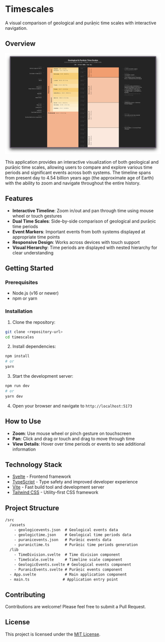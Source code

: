 # Timescales

A visual comparison of geological and purāṇic time scales with interactive navigation.

## Overview

<p align="center">
  <img src="timescale.png" alt="Timescales Visualization" width="800">
</p>

This application provides an interactive visualization of both geological and purāṇic time scales, allowing users to compare and explore various time periods and significant events across both systems. The timeline spans from present day to 4.54 billion years ago (the approximate age of Earth) with the ability to zoom and navigate throughout the entire history.

## Features

- **Interactive Timeline**: Zoom in/out and pan through time using mouse wheel or touch gestures
- **Dual Time Scales**: Side-by-side comparison of geological and purāṇic time periods
- **Event Markers**: Important events from both systems displayed at appropriate time points
- **Responsive Design**: Works across devices with touch support
- **Visual Hierarchy**: Time periods are displayed with nested hierarchy for clear understanding

## Getting Started

### Prerequisites

- Node.js (v16 or newer)
- npm or yarn

### Installation

1. Clone the repository:
```bash
git clone <repository-url>
cd timescales
```

2. Install dependencies:
```bash
npm install
# or
yarn
```

3. Start the development server:
```bash
npm run dev
# or
yarn dev
```

4. Open your browser and navigate to `http://localhost:5173`

## How to Use

- **Zoom**: Use mouse wheel or pinch gesture on touchscreen
- **Pan**: Click and drag or touch and drag to move through time
- **View Details**: Hover over time periods or events to see additional information

## Technology Stack

- [Svelte](https://svelte.dev/) - Frontend framework
- [TypeScript](https://www.typescriptlang.org/) - Type safety and improved developer experience
- [Vite](https://vitejs.dev/) - Fast build tool and development server
- [Tailwind CSS](https://tailwindcss.com/) - Utility-first CSS framework

## Project Structure

```
/src
  /assets
    - geologicevents.json  # Geological events data
    - geologictime.json    # Geological time periods data
    - puranicevents.json   # Purāṇic events data
    - puranictime.ts       # Purāṇic time periods generation
  /lib
    - TimeDivision.svelte  # Time division component
    - TimeScale.svelte     # Timeline scale component
    - GeologicEvents.svelte # Geological events component
    - PuranicEvents.svelte # Purāṇic events component
  - App.svelte             # Main application component
  - main.ts               # Application entry point
```

## Contributing

Contributions are welcome! Please feel free to submit a Pull Request.

## License

This project is licensed under the [MIT License](LICENSE).
